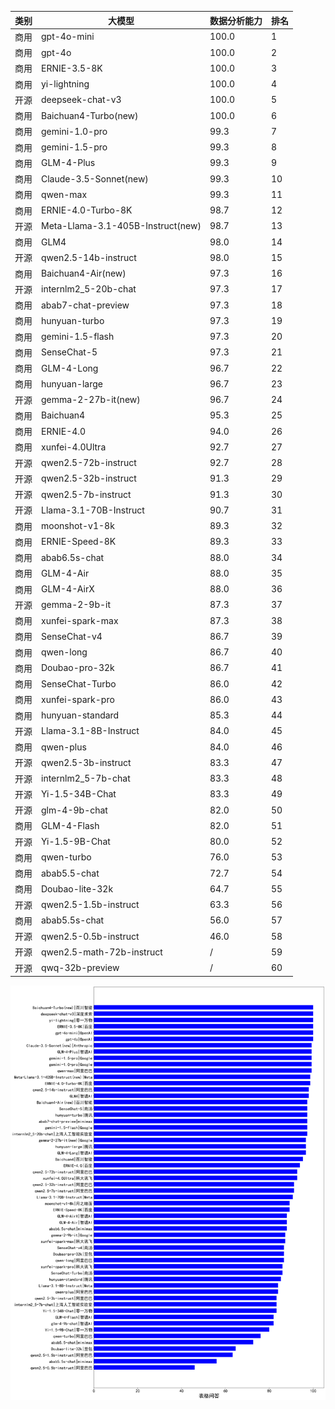 
| 类别 | 大模型                         | 数据分析能力 | 排名 |
|-----|------------------------------|---------|----|
|商用|gpt-4o-mini|100.0|1|
|商用|gpt-4o|100.0|2|
|商用|ERNIE-3.5-8K|100.0|3|
|商用|yi-lightning|100.0|4|
|开源|deepseek-chat-v3|100.0|5|
|商用|Baichuan4-Turbo(new)|100.0|6|
|商用|gemini-1.0-pro|99.3|7|
|商用|gemini-1.5-pro|99.3|8|
|商用|GLM-4-Plus|99.3|9|
|商用|Claude-3.5-Sonnet(new)|99.3|10|
|商用|qwen-max|99.3|11|
|商用|ERNIE-4.0-Turbo-8K|98.7|12|
|开源|Meta-Llama-3.1-405B-Instruct(new)|98.7|13|
|商用|GLM4|98.0|14|
|开源|qwen2.5-14b-instruct|98.0|15|
|商用|Baichuan4-Air(new)|97.3|16|
|开源|internlm2_5-20b-chat|97.3|17|
|商用|abab7-chat-preview|97.3|18|
|商用|hunyuan-turbo|97.3|19|
|商用|gemini-1.5-flash|97.3|20|
|商用|SenseChat-5|97.3|21|
|商用|GLM-4-Long|96.7|22|
|商用|hunyuan-large|96.7|23|
|开源|gemma-2-27b-it(new)|96.7|24|
|商用|Baichuan4|95.3|25|
|商用|ERNIE-4.0|94.0|26|
|商用|xunfei-4.0Ultra|92.7|27|
|开源|qwen2.5-72b-instruct|92.7|28|
|开源|qwen2.5-32b-instruct|91.3|29|
|开源|qwen2.5-7b-instruct|91.3|30|
|开源|Llama-3.1-70B-Instruct|90.7|31|
|商用|moonshot-v1-8k|89.3|32|
|商用|ERNIE-Speed-8K|89.3|33|
|商用|abab6.5s-chat|88.0|34|
|商用|GLM-4-Air|88.0|35|
|商用|GLM-4-AirX|88.0|36|
|开源|gemma-2-9b-it|87.3|37|
|商用|xunfei-spark-max|87.3|38|
|商用|SenseChat-v4|86.7|39|
|商用|qwen-long|86.7|40|
|商用|Doubao-pro-32k|86.7|41|
|商用|SenseChat-Turbo|86.0|42|
|商用|xunfei-spark-pro|86.0|43|
|商用|hunyuan-standard|85.3|44|
|开源|Llama-3.1-8B-Instruct|84.0|45|
|商用|qwen-plus|84.0|46|
|开源|qwen2.5-3b-instruct|83.3|47|
|开源|internlm2_5-7b-chat|83.3|48|
|开源|Yi-1.5-34B-Chat|83.3|49|
|开源|glm-4-9b-chat|82.0|50|
|商用|GLM-4-Flash|82.0|51|
|开源|Yi-1.5-9B-Chat|80.0|52|
|商用|qwen-turbo|76.0|53|
|商用|abab5.5-chat|72.7|54|
|商用|Doubao-lite-32k|64.7|55|
|开源|qwen2.5-1.5b-instruct|63.3|56|
|商用|abab5.5s-chat|56.0|57|
|开源|qwen2.5-0.5b-instruct|46.0|58|
|开源|qwen2.5-math-72b-instruct|/|59|
|开源|qwq-32b-preview|/|60|


![lin](../pic/tableQA.png)
